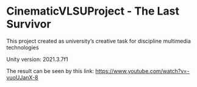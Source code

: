 # CinematicVLSUProject - The Last Survivor

This project created as university’s creative task for discipline multimedia technologies

Unity version: 2021.3.7f1

The result can be seen by this link:
https://www.youtube.com/watch?v=-vuoUJanX-8

